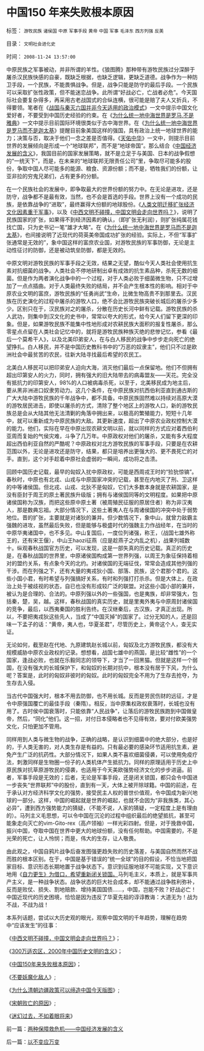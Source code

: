 # 中国150&nbsp;年来失败根本原因

标签： `游牧民族` `诸侯国` `中原` `军事手段` `黄帝` `中国` `军事` `毛泽东` `西方列强` `反美` 

目录： `文明社会进化史`

时间： `2008-11-24 13:57:00`

中原民族之军事被动，并非所谓的羊性。《狼图腾》那种带有游牧民族过分深醉于屠杀汉民族快感的自豪，既缺乏根据，也缺乏逻辑，更缺乏道德。战争作为一种防卫手段，一个民族，不能畏惧战争。但是，战争只能是防守的最后手段。一个民族可以采取扩张性政策，但不能迷恋战争。此所谓“好战必亡，亡战者必危”。今天国际社会要复杂得多，再采用古老战国式的合纵连横，很可能是赔了夫人又折兵，不得要领。笔者在《[战国与秦灭六国并非今天适用的政治模式](../../../2008/9/12/战国与秦灭六国并非今天适用的政治模式.md)》一文中提示中国文化爱好者，不要受到中国历史经验的约束。在《[为什么统一地中海世界是罗马,不是雅典](../../../2008/9/6/为什么统一地中海世界是罗马,不是雅典.md)》一文中提示目前国际环境很类似于古中海世界。在《[为什么统一地中海世界是罗马而不是迦太基](../../../2008/9/7/为什么统一地中海世界是罗马而不是迦太基.md)》提醒目前象美国这样的强国，具有政治上统一地球世界的能力；决策与否，取决于他们一念之差是否值得。《[天佑中华](../../../2008/11/5/历史一刻中祈祷——天佑我中华！.md)》一文中，则提示目前世界的发展倾向是形成一个“地球联邦”，而不是“地球帝国”。那么结合《[中国经济发展的含义](../../../2008/11/21/两种保障救危机——中国经济发展的含义.md)》，我国目前的国家发展策略，就不是立足于与美国、日本的战争假想的“一统天下”，而是，在未来的“地球联邦无限责任公司”里，争取尽可能多的股份，争取中国人尽可能多的能源、粮食、资源份额；而不是，牺牲我们的份额，让亚非拉的穷鬼兄弟们，占有更多的分额。

在一个民族社会的发展中，即争取最大的世界份额的努力中。在无论是进攻，还是防守，战争都不是最有效，当然，也不会是首选的手段。世界上没有一个成功的民族，是依靠战争的“进取”，最终赢得大份额的地球股份。《[人类文明迁移扩张经济文化因素重于军事](../../../2008/9/27/太空轨道上的面子工程.md)》，以及《[中西文明不碰撞，中国文明会走向世界吗？](../../../2008/11/17/中西文明不碰撞，中国文明会走向世界吗？.md)》，说明了民族国家的扩张，如果得不到经济因素的确认，（即扩张无利润），则扩张纯属花钱找亡国，只为史书记一笔“雄才大略”。在《[为什么统一地中海世界是罗马而不是迦太基](../../../2008/9/7/为什么统一地中海世界是罗马而不是迦太基.md)》，也间接说明了近现代的荷英美帝国成功扩张的经验。实际上，不但“军事扩张通常是无效的”，象中国这样的富庶农业国，对游牧民族的军事防御，无论是主动性征讨的防御，还是被动筑垒防御，都是无效的。

中原文明对游牧民族的军事手段之无效，结果之无望，酷似今天人类社会使用抗生素对抗细菌的战争。人类社会不停地研制出卓有成效的抗生素品种，杀死无数的细菌。但是作为两者演化战争中的一个过程，对于人类必败于细菌微生物，只不过增加了一点点插曲。对于人类最终失败的结局，并不会产生根本性的影响。相对于中原农业文明的富庶，游牧民族的“任勇尚武”生命，比微生物高贵不到那里去。汉民族在历史演化的过程中屠杀的游牧人口，绝不会比游牧民族突破长城后的屠杀少多少。区别只在于，汉民族对之的屠杀，分散在历史长河中鲜有记载。游牧民族的杀人武功，则集中到汉文化的史书中，常常以夸大的形式，给今天人们留下更深的印象。但是，如果游牧民族不能集中性地形成对农耕民族大面积的报复性屠杀，那么零星点点留在人类社会记忆中的，就将是游牧民族种族灭绝的悲惨记忆，参看《最后一个莫希干人》，以及北美印弟安人，在与白人移民的战争中步步走向死亡的绝望挣扎。白人移民，并不是中国历史教科书中的“万恶的奴隶主”，他们只不过是欧洲社会中最贫苦的农民，往新大陆寻找最后希望的农民工。

北美白人移民可以把印弟安人迫向大海，消灭他们最后一点保留地。他们不但拥有超出印第安人的火力，同时，拥有强大的旧大陆带去的病毒盟友——天花。完全没有抵抗力的印第安人，98%的人口被病毒杀死，以至于，北美移民成为地主后，要从黑非洲进口奴隶劳动力。这几个条件，在中原民族对抗西伯利亚直到通古斯的广大大陆中游牧民族的千年战争中，都不具备。中原民族固然难以持续对高原大漠的游牧居民进击，即使以屠杀的方式，清除了整个地区上的游牧人口，新的游牧民族总是会从大陆其他无法清剿的角落中拥出来，以极高的繁殖能力，短短十几年中，就可以重新成为中原民族的大敌。其更新速度，超出了中原农业政权控制大漠的能力。他们，实际在早在中原出现农耕文明以前，就以同样的方式应对着西伯利亚周而复始的气侯灾难，斗争了几万年。中原政权对他们的屠杀，又能有多大程度超出西伯利亚自然的严酷呢？中原政权对北方游牧民族的军事手段，只要是在农耕范围以外，无论是进攻还是防守，结果，都只是培养出更强大的、更不畏死亡的对手。直到，这个对手趁着中原社会虚弱的一瞬间，成功将之击溃。

回顾中国历史记载，最早的匈奴入扰中原政权，可能是西周戎王时的“猃狁惊镐”。春秋时，中原也有北戎、山戎与中原国家冲突的记载，甚至在内地灭了刑、卫这样的中等诸侯国。但北戎、山戎、北狄不是匈奴，它们大多数本身就是农耕国家，是没有臣封于周王的原土著民族升级版；拥有与诸侯国同等的文明程度。如果把中原诸侯国称为汉族，而把这些原中原土著（被周殖民征服的原居住者）称为非汉夷人，那是数典忘祖。大部分情况下，这些土著夷人在与周诸侯国的冲突中处于弱势地位。晋的扩张，主要就是对诸狄的兼并。但少数情况下，象中山，就曾力敌霸主强魏的进攻，虽然最后失败，但是能够与极盛时代的强魏主力作战经年，在当时的中原华夷诸国中，也不多见。中山复国后，一度位列诸强，称王，（战国七雄外称王的，还有宋王偃），中山王haozi征燕（应是趁燕子之内乱之机），战果列城数十。纵观春秋战国官方历史，可以发现，这是一部失真的历史记载。真正的历史是，在春秋战国的世界里，中原诸侯国构成第一世界列强，以周王为象征保持着相对的盟约关系，有点象今天的北约。对诸侯国的无端征伐，常常会造成其他列强的干涉。而在列强之下，还有大量的夷戎狄小国、部落、民族，这个君那个君的。这些小国小君，有时希望与列强搞好关系，有时和列强打打杀杀。但是大体上，在政治上处于被歧视的状态，自已也没有形成较广泛的联盟。对这些小国小部的兼并，被认为是合理的、合法的。中原列强以外的一些强国，也是夷族，却非常强大，包括秦，楚，吴，越。这样，春秋战国的真实历史，就是里夷外夷与中原周封诸侯国的竞争，最后，以西夷秦国的胜利告终。在汉继秦后，古汉族，才真正出现。所以，不要把夷戎狄这些先人，当成了“中国灭掉”的国家了。过分无知的人，还是回味一下孟子的话：“黄帝，夷人也，华夏圣君”，尽管历史上，黄帝这个人，查无实证。

无论如何，截至赵在代地、九原建筑赵长城以前，匈奴及北方游牧民族，都没有大规模威胁中原农业政权的记录。想想看，战国七雄中的燕国，是比较“雌性”的一个国家，逢战必败，也就在乐毅同志的领导下，才当了一回黑猫。但就是这样一个弱国，在没有强大的长城保护下，和匈奴的长期对抗中，根本没有居于下风，为什么呢？答案是，此时的匈奴非彼时的匈奴。此时的匈奴完全不用为了生存去抢夺，为生存去入侵。

当古代中国强大时，根本不用去防御，也不用长城。反而是劳民伤财的远征，才是令中原强国覆亡的最佳手段（秦隋）。相反，当中原集权政权衰落时，长城也没有用了。古时侯中国衰落时，只能依靠“人民战争”，让落后的游牧民族跑到中国做皇帝，然后，“同化”他们。这一招，对付日本侵略者也不见得有效，要对付欧美强势文化，只怕更加不管用。

同样用到人类与微生物的战争，正确的战略，是认识到细菌中的绝大部分，也是好的，于人类无害的，对人类生存是有益的。只有最必要的感染环节适用抗生素，避免产生广泛的抗药性。大部分情况下，如果人类不喜欢细菌侵袭，可以使用免疫疗法，刺激同样是生物圈一份子的人类机体产生抵抗力。同样的原理适用于历史上中原民族对抗草原游牧民的侵袭，也适用于今天美欧强势经济文化的步步进逼。前者，军事手段是无效的；后者，无论是军事手段，还是闭关锁国，都只会令中国进一步丧失“世界联邦”中的股份，直到有一天，大体上被开除球籍。中国的前途，在于承认对方经济科学文化的强势，接受民主人权的普世价值观，令中国成为新兴地球的一部分。这样，中国的崛起就是世界的崛起，也就不会因为“非我族类，其心必异”，遭到西方强势能力的猜疑，（不能不说，人家的猜疑，一定程度上是有理由的）。马列主义毛思想，可以令中国在沉沦的过程中组织最后的绝望抵抗，甚至可能象走向灭亡的vim-Gito-rex（高卢领袖）一样光彩四射。但是，对于挽救中国，振兴中国，夺取中国在世界中更大的地球份额，没有任何帮助。中国需要的，不是光荣的死亡，让人怜悯；而是，伟大的生存，让人敬畏。

由此观之，中国自鸦片战争后奋发图强更趋失败的历史落差，与美国自然而然不战而胜的根本区别。在于，中国是基于错误的“统一全球”的目的假设，不恰当地把国家目标、意识形态长期地置于战争状态下。意识到征服地球不可能实现，又下意识地用《[自力更生》为借口，希望重新闭关锁国。](../../../2008/12/29/所谓的自力更生大错特错.md)马列毛主义，本质上，就是军事共产主义，是一种战争状态。战争状态的巨大社会成本，却不能通过战争胜利弥补，反而是败仗、损失、割地赔款、增持美国国债……，中国，岂能不败？好战必亡！中国近现代的历史困境，恰恰是因为违反了华夏先祖的谆谆教诲：大道无为！战为不战，不战为战！

本系列话题，尝试以大历史观的眼光，观察中国文明的千年趋势，理解在趋势中“应该发生”的往事：

《[中西文明不碰撞，中国文明会走向世界吗？](../../../2008/11/17/中西文明不碰撞，中国文明会走向世界吗？.md)》；

《[300万适农区，2000年中国历史文明的含义](../../../2008/11/20/300万适农区，2000年中国历史文明的含义.md)》；

《[中国150年来失败根本原因](../../../2008/11/24/中国150年来失败根本原因.md)》；

《[不要妖魔化敌人](../../../2008/11/27/血的教训：不要妖魔化敌人.md)》;

《[为什么清朝边疆政策可以缔造中国今天版图](../../../2008/11/28/为什么清朝边疆政策可以缔造中国今天版图.md)》;

《[宋朝败亡的原因](../../../2008/11/30/简析宋朝败亡的原因.md)》;

《[迷幻过去，不如着眼将来](../../../2008/12/9/以客观平和的心态看历史，takeiteasy.md)》



前一篇：[两种保障救危机——中国经济发展的含义](../../../2008/11/21/两种保障救危机——中国经济发展的含义.md)

后一篇：[以不变应万变](../../../2008/11/24/以不变应万变.md)